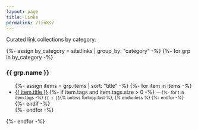 ```yaml
---
layout: page
title: Links
permalink: /links/
---
```


Curated link collections by category. 


{%- assign by_category = site.links | group_by: "category" -%}
{%- for grp in by_category -%}
### {{ grp.name }}
<ul>
  {%- assign items = grp.items | sort: "title" -%}
  {%- for item in items -%}
    <li>
      <a href="{{ item.url }}" target="_blank" rel="noopener">{{ item.title }}</a>
      {%- if item.tags and item.tags.size > 0 -%}
        <small> — 
        {%- for t in item.tags -%}
          <code>{{ t }}</code>{% unless forloop.last %}, {% endunless %}
        {%- endfor -%}
        </small>
      {%- endif -%}
    </li>
  {%- endfor -%}
</ul>
{%- endfor -%}
